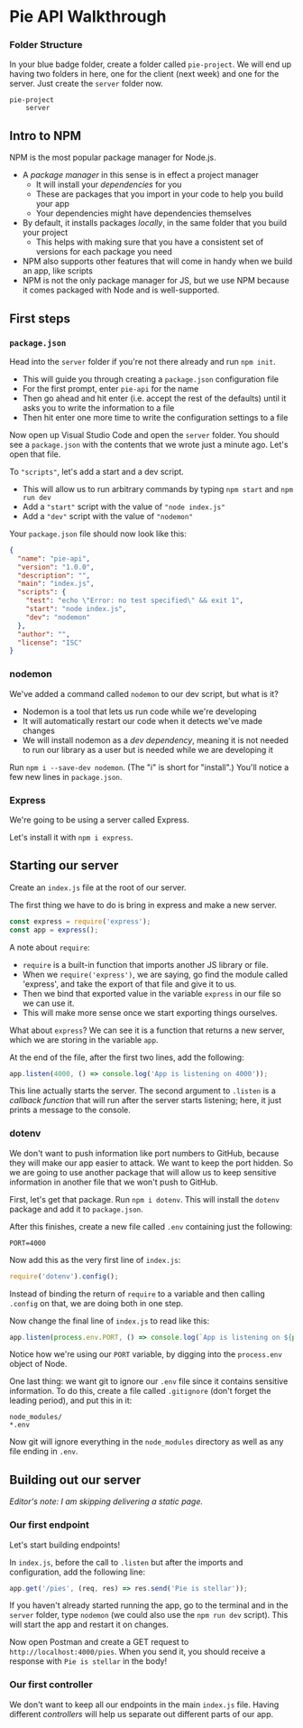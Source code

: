 # Pie API Walkthrough


### Folder Structure

In your blue badge folder, create a folder called `pie-project`.
We will end up having two folders in here, one for the client (next week) and one for the server.
Just create the `server` folder now.

```
pie-project
    server
```

## Intro to NPM

NPM is the most popular package manager for Node.js.
- A *package manager* in this sense is in effect a project manager
  - It will install your *dependencies* for you
  - These are packages that you import in your code to help you build your app
  - Your dependencies might have dependencies themselves
- By default, it installs packages *locally*, in the same folder that you build your project
  - This helps with making sure that you have a consistent set of versions for each package you need
- NPM also supports other features that will come in handy when we build an app, like scripts
- NPM is not the only package manager for JS, but we use NPM because it comes packaged with Node and is well-supported.


## First steps

### `package.json`

Head into the `server` folder if you're not there already and run `npm init`.
- This will guide you through creating a `package.json` configuration file
- For the first prompt, enter `pie-api` for the name
- Then go ahead and hit enter (i.e. accept the rest of the defaults) until it asks you to write the information to a file
- Then hit enter one more time to write the configuration settings to a file

Now open up Visual Studio Code and open the `server` folder.
You should see a `package.json` with the contents that we wrote just a minute ago.
Let's open that file.

To `"scripts"`, let's add a start and a dev script.
- This will allow us to run arbitrary commands by typing `npm start` and `npm run dev`
- Add a `"start"` script with the value of `"node index.js"`
- Add a `"dev"` script with the value of `"nodemon"`

Your `package.json` file should now look like this:

```json
{
  "name": "pie-api",
  "version": "1.0.0",
  "description": "",
  "main": "index.js",
  "scripts": {
    "test": "echo \"Error: no test specified\" && exit 1",
    "start": "node index.js",
    "dev": "nodemon"
  },
  "author": "",
  "license": "ISC"
}
```


### nodemon

We've added a command called `nodemon` to our dev script, but what is it?
- Nodemon is a tool that lets us run code while we're developing
- It will automatically restart our code when it detects we've made changes
- We will install nodemon as a *dev dependency*, meaning it is not needed to run our library as a user but is needed while we are developing it

Run `npm i --save-dev nodemon`. (The "i" is short for "install".)
You'll notice a few new lines in `package.json`.


### Express

We're going to be using a server called Express.

Let's install it with `npm i express`.




## Starting our server

Create an `index.js` file at the root of our server.

The first thing we have to do is bring in express and make a new server.

```js
const express = require('express');
const app = express();
```

A note about `require`:
- `require` is a built-in function that imports another JS library or file.
- When we `require('express')`, we are saying, go find the module called 'express', and take the export of that file and give it to us.
- Then we bind that exported value in the variable `express` in our file so we can use it.
- This will make more sense once we start exporting things ourselves.

What about `express`? We can see it is a function that returns a new server, which we are storing in the variable `app`.

At the end of the file, after the first two lines, add the following:

```js
app.listen(4000, () => console.log('App is listening on 4000'));
```

This line actually starts the server. The second argument to `.listen` is a *callback function* that will run after the server starts listening; here, it just prints a message to the console.


### dotenv

We don't want to push information like port numbers to GitHub, because they will make our app easier to attack. We want to keep the port hidden.
So we are going to use another package that will allow us to keep sensitive information in another file that we won't push to GitHub.

First, let's get that package. Run `npm i dotenv`. This will install the `dotenv` package and add it to `package.json`.

After this finishes, create a new file called `.env` containing just the following:

```
PORT=4000
```

Now add this as the very first line of `index.js`:

```js
require('dotenv').config();
```

Instead of binding the return of `require` to a variable and then calling `.config` on that, we are doing both in one step.

Now change the final line of `index.js` to read like this:

```js
app.listen(process.env.PORT, () => console.log(`App is listening on ${process.env.PORT}`));
```

Notice how we're using our `PORT` variable, by digging into the `process.env` object of Node.

One last thing: we want git to ignore our `.env` file since it contains sensitive information. To do this, create a file called `.gitignore` (don't forget the leading period), and put this in it:

```
node_modules/
*.env
```

Now git will ignore everything in the `node_modules` directory as well as any file ending in `.env`.



## Building out our server

*Editor's note: I am skipping delivering a static page.*

### Our first endpoint

Let's start building endpoints!

In `index.js`, before the call to `.listen` but after the imports and configuration, add the following line:

```js
app.get('/pies', (req, res) => res.send('Pie is stellar'));
```

If you haven't already started running the app, go to the terminal and in the `server` folder, type `nodemon` (we could also use the `npm run dev` script). This will start the app and restart it on changes.

Now open Postman and create a GET request to `http://localhost:4000/pies`. When you send it, you should receive a response with `Pie is stellar` in the body!



### Our first controller


We don't want to keep all our endpoints in the main `index.js` file. Having different *controllers* will help us separate out different parts of our app.

